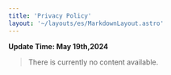 ```yaml
---
title: 'Privacy Policy'
layout: '~/layouts/es/MarkdownLayout.astro'
---
```


__Update Time: May 19th,2024__

> There is currently no content available.